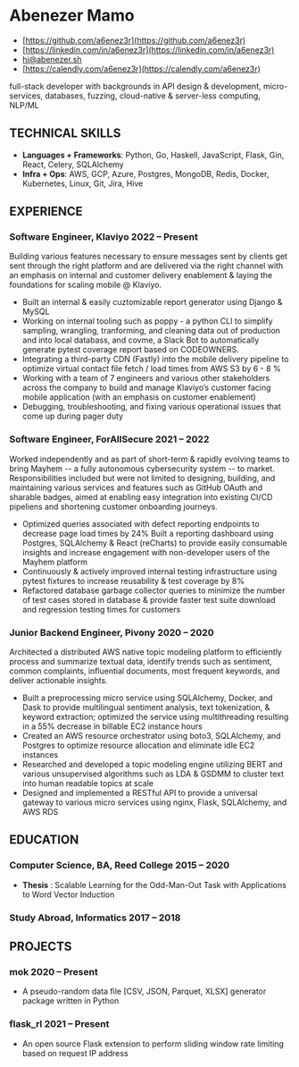 <!-- The (first) h1 will be used as the <title> of the HTML page -->
# Abenezer Mamo

<!-- The unordered list immediately after the h1 will be formatted on a single
line. It is intended to be used for contact details -->
- [https://github.com/a6enez3r](https://github.com/a6enez3r)
- [https://linkedin.com/in/a6enez3r](https://linkedin.com/in/a6enez3r)
- [hi@abenezer.sh](mailto:hi@abenezer.sh)
- [https://calendly.com/a6enez3r](https://calendly.com/a6enez3r)

<!-- The paragraph after the h1 and ul and before the first h2 is optional. It
is intended to be used for a short summary. -->
full-stack developer with backgrounds in API design & development, micro-services, databases, fuzzing, cloud-native & server-less computing, NLP/ML

## TECHNICAL SKILLS

- **Languages + Frameworks**: Python, Go, Haskell, JavaScript, Flask, Gin, React, Celery, SQLAlchemy
- **Infra + Ops**: AWS, GCP, Azure, Postgres, MongoDB, Redis, Docker, Kubernetes, Linux, Git, Jira, Hive

## EXPERIENCE

<!-- You have to wrap the "left" and "right" half of these headings in spans by
hand -->
### <span>Software Engineer, Klaviyo </span> <span>2022 – Present</span>

Building various features necessary to ensure messages sent by clients get sent through the right platform and
are delivered via the right channel with an emphasis on internal and customer delivery enablement & laying the foundations for scaling mobile @ Klaviyo.

 - Built an internal & easily cuztomizable report generator using Django & MySQL
 - Working on internal tooling such as poppy - a python CLI to simplify sampling, wrangling, tranforming, and cleaning data out of production and into local databass, and covme, a Slack Bot to automatically generate pytest coverage report based on CODEOWNERS.
 - Integrating a third-party CDN (Fastly) into the mobile delivery pipeline to optimize virtual contact file fetch / load times from AWS S3 by 6 - 8 %
 - Working with a team of 7 engineers and various other stakeholders across the company to build and manage Klaviyo’s customer facing mobile application (with an emphasis on customer enablement)
 - Debugging, troubleshooting, and fixing various operational issues that come up during pager duty

### <span>Software Engineer, ForAllSecure </span> <span>2021 – 2022 </span>

Worked independently and as part of short-term & rapidly evolving teams to bring Mayhem -- a fully autonomous cybersecurity system -- to market. Responsibilities included but were not limited to designing, building, and maintaining various services and features such as GitHub OAuth and sharable badges, aimed at enabling easy integration into existing CI/CD pipeliens and shortening customer onboarding journeys.  

 - Optimized queries associated with defect reporting endpoints to decrease page load times by 24%
Built a reporting dashboard using Postgres, SQLAlchemy & React (reCharts) to provide easily consumable insights and increase engagement with non-developer users of the Mayhem platform
 - Continuously & actively improved internal testing infrastructure using pytest fixtures to increase reusability & test coverage by 8%
 - Refactored database garbage collector queries to minimize the number of test cases stored in database & provide faster test suite download and regression testing times for customers

### <span>Junior Backend Engineer, Pivony </span> <span>2020 – 2020 </span>

Architected a distributed AWS native topic modeling platform to efficiently process and summarize textual data, identify trends such as sentiment, common complaints, influential documents, most frequent keywords, and deliver actionable insights.

 - Built a preprocessing micro service using SQLAlchemy, Docker, and Dask to provide multilingual sentiment analysis, text tokenization, & keyword extraction; optimized the service using multithreading resulting in a 55% decrease in billable EC2 instance hours
 - Created an AWS resource orchestrator using boto3, SQLAlchemy, and Postgres to optimize resource allocation and eliminate idle EC2 instances
 - Researched and developed a topic modeling engine utilizing BERT and various unsupervised algorithms such as LDA & GSDMM to cluster text into human readable topics at scale
 - Designed and implemented a RESTful API to provide a universal gateway to various micro services using nginx, Flask, SQLAlchemy, and AWS RDS

## EDUCATION

### <span>Computer Science, BA, Reed College</span> <span>2015 – 2020</span>

  - **Thesis** : Scalable Learning for the Odd-Man-Out Task with Applications to Word Vector Induction

### <span>Study Abroad, Informatics</span> <span>2017 – 2018</span>

## PROJECTS

### <span>mok</span> <span>2020 – Present</span>

  - A pseudo-random data file [CSV, JSON, Parquet, XLSX] generator package written in Python

### <span>flask_rl</span> <span>2021 – Present</span>

  - An open source Flask extension to perform sliding window rate limiting based on request IP address








